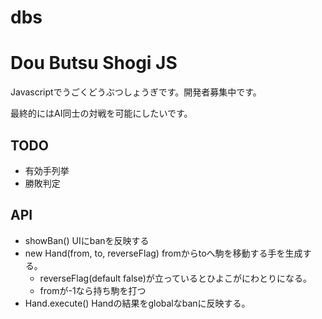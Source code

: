 dbs
===

# Dou Butsu Shogi JS

Javascriptでうごくどうぶつしょうぎです。開発者募集中です。

最終的にはAI同士の対戦を可能にしたいです。

## TODO

* 有効手列挙
* 勝敗判定

## API

* showBan() UIにbanを反映する
* new Hand(from, to, reverseFlag) fromからtoへ駒を移動する手を生成する。
  * reverseFlag(default false)が立っているとひよこがにわとりになる。
  * fromが-1なら持ち駒を打つ
* Hand.execute() Handの結果をglobalなbanに反映する。
